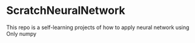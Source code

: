 # ScratchNeuralNetwork
This repo is a self-learning projects of how to apply neural network using Only numpy
